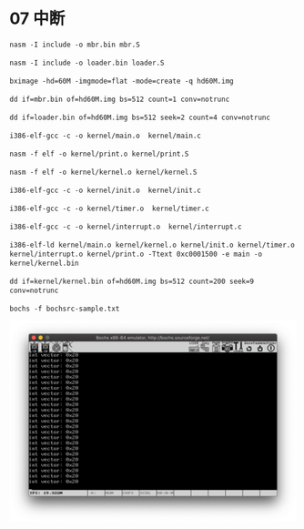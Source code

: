  # 07 中断
    
    nasm -I include -o mbr.bin mbr.S

    nasm -I include -o loader.bin loader.S

    bximage -hd=60M -imgmode=flat -mode=create -q hd60M.img

    dd if=mbr.bin of=hd60M.img bs=512 count=1 conv=notrunc

    dd if=loader.bin of=hd60M.img bs=512 seek=2 count=4 conv=notrunc

    i386-elf-gcc -c -o kernel/main.o  kernel/main.c 

    nasm -f elf -o kernel/print.o kernel/print.S

    nasm -f elf -o kernel/kernel.o kernel/kernel.S

    i386-elf-gcc -c -o kernel/init.o  kernel/init.c 

    i386-elf-gcc -c -o kernel/timer.o  kernel/timer.c 

    i386-elf-gcc -c -o kernel/interrupt.o  kernel/interrupt.c 
    
    i386-elf-ld kernel/main.o kernel/kernel.o kernel/init.o kernel/timer.o kernel/interrupt.o kernel/print.o -Ttext 0xc0001500 -e main -o kernel/kernel.bin 
    
    dd if=kernel/kernel.bin of=hd60M.img bs=512 count=200 seek=9 conv=notrunc 

    bochs -f bochsrc-sample.txt

![](https://raw.githubusercontent.com/ejunjsh/myos/master/exercises/ch07/ScreenShot.png)